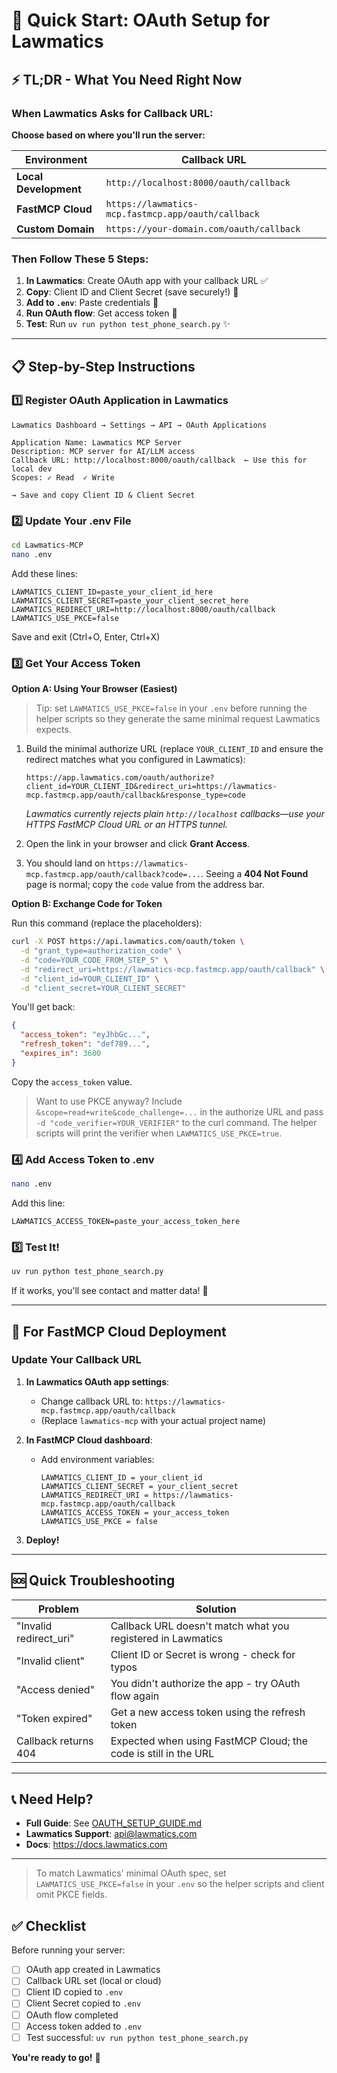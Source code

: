 # 🚀 Quick Start: OAuth Setup for Lawmatics

## ⚡ TL;DR - What You Need Right Now

### When Lawmatics Asks for Callback URL:

**Choose based on where you'll run the server:**

| Environment | Callback URL |
|-------------|--------------|
| **Local Development** | `http://localhost:8000/oauth/callback` |
| **FastMCP Cloud** | `https://lawmatics-mcp.fastmcp.app/oauth/callback` |
| **Custom Domain** | `https://your-domain.com/oauth/callback` |

### Then Follow These 5 Steps:

1. **In Lawmatics**: Create OAuth app with your callback URL ✅
2. **Copy**: Client ID and Client Secret (save securely!) 🔑
3. **Add to `.env`**: Paste credentials 📝
4. **Run OAuth flow**: Get access token 🔄
5. **Test**: Run `uv run python test_phone_search.py` ✨

---

## 📋 Step-by-Step Instructions

### 1️⃣ Register OAuth Application in Lawmatics

```
Lawmatics Dashboard → Settings → API → OAuth Applications

Application Name: Lawmatics MCP Server
Description: MCP server for AI/LLM access
Callback URL: http://localhost:8000/oauth/callback  ← Use this for local dev
Scopes: ✓ Read  ✓ Write

→ Save and copy Client ID & Client Secret
```

### 2️⃣ Update Your .env File

```bash
cd Lawmatics-MCP
nano .env
```

Add these lines:
```env
LAWMATICS_CLIENT_ID=paste_your_client_id_here
LAWMATICS_CLIENT_SECRET=paste_your_client_secret_here
LAWMATICS_REDIRECT_URI=http://localhost:8000/oauth/callback
LAWMATICS_USE_PKCE=false
```

Save and exit (Ctrl+O, Enter, Ctrl+X)

### 3️⃣ Get Your Access Token

**Option A: Using Your Browser (Easiest)**

> Tip: set `LAWMATICS_USE_PKCE=false` in your `.env` before running the helper scripts so they generate the same minimal request Lawmatics expects.

1. Build the minimal authorize URL (replace `YOUR_CLIENT_ID` and ensure the redirect matches what you configured in Lawmatics):
   ```
   https://app.lawmatics.com/oauth/authorize?client_id=YOUR_CLIENT_ID&redirect_uri=https://lawmatics-mcp.fastmcp.app/oauth/callback&response_type=code
   ```
   *Lawmatics currently rejects plain `http://localhost` callbacks—use your HTTPS FastMCP Cloud URL or an HTTPS tunnel.*

2. Open the link in your browser and click **Grant Access**.
3. You should land on `https://lawmatics-mcp.fastmcp.app/oauth/callback?code=...`. Seeing a **404 Not Found** page is normal; copy the `code` value from the address bar.

**Option B: Exchange Code for Token**

Run this command (replace the placeholders):
```bash
curl -X POST https://api.lawmatics.com/oauth/token \
  -d "grant_type=authorization_code" \
  -d "code=YOUR_CODE_FROM_STEP_5" \
  -d "redirect_uri=https://lawmatics-mcp.fastmcp.app/oauth/callback" \
  -d "client_id=YOUR_CLIENT_ID" \
  -d "client_secret=YOUR_CLIENT_SECRET"
```

You'll get back:
```json
{
  "access_token": "eyJhbGc...",
  "refresh_token": "def789...",
  "expires_in": 3600
}
```

Copy the `access_token` value.

> Want to use PKCE anyway? Include `&scope=read+write&code_challenge=...` in the authorize URL and pass `-d "code_verifier=YOUR_VERIFIER"` to the curl command. The helper scripts will print the verifier when `LAWMATICS_USE_PKCE=true`.

### 4️⃣ Add Access Token to .env

```bash
nano .env
```

Add this line:
```env
LAWMATICS_ACCESS_TOKEN=paste_your_access_token_here
```

### 5️⃣ Test It!

```bash
uv run python test_phone_search.py
```

If it works, you'll see contact and matter data! 🎉

---

## 🔧 For FastMCP Cloud Deployment

### Update Your Callback URL

1. **In Lawmatics OAuth app settings**:
   - Change callback URL to: `https://lawmatics-mcp.fastmcp.app/oauth/callback`
   - (Replace `lawmatics-mcp` with your actual project name)

2. **In FastMCP Cloud dashboard**:
   - Add environment variables:
     ```
     LAWMATICS_CLIENT_ID = your_client_id
     LAWMATICS_CLIENT_SECRET = your_client_secret
     LAWMATICS_REDIRECT_URI = https://lawmatics-mcp.fastmcp.app/oauth/callback
     LAWMATICS_ACCESS_TOKEN = your_access_token
     LAWMATICS_USE_PKCE = false
     ```

3. **Deploy!**

---

## 🆘 Quick Troubleshooting

| Problem | Solution |
|---------|----------|
| "Invalid redirect_uri" | Callback URL doesn't match what you registered in Lawmatics |
| "Invalid client" | Client ID or Secret is wrong - check for typos |
| "Access denied" | You didn't authorize the app - try OAuth flow again |
| "Token expired" | Get a new access token using the refresh token |
| Callback returns 404 | Expected when using FastMCP Cloud; the code is still in the URL |

---

## 📞 Need Help?

- **Full Guide**: See [OAUTH_SETUP_GUIDE.md](OAUTH_SETUP_GUIDE.md)
- **Lawmatics Support**: api@lawmatics.com
- **Docs**: https://docs.lawmatics.com

---

> To match Lawmatics' minimal OAuth spec, set `LAWMATICS_USE_PKCE=false` in your `.env` so the helper scripts and client omit PKCE fields.

## ✅ Checklist

Before running your server:

- [ ] OAuth app created in Lawmatics
- [ ] Callback URL set (local or cloud)
- [ ] Client ID copied to `.env`
- [ ] Client Secret copied to `.env`
- [ ] OAuth flow completed
- [ ] Access token added to `.env`
- [ ] Test successful: `uv run python test_phone_search.py`

**You're ready to go!** 🚀
